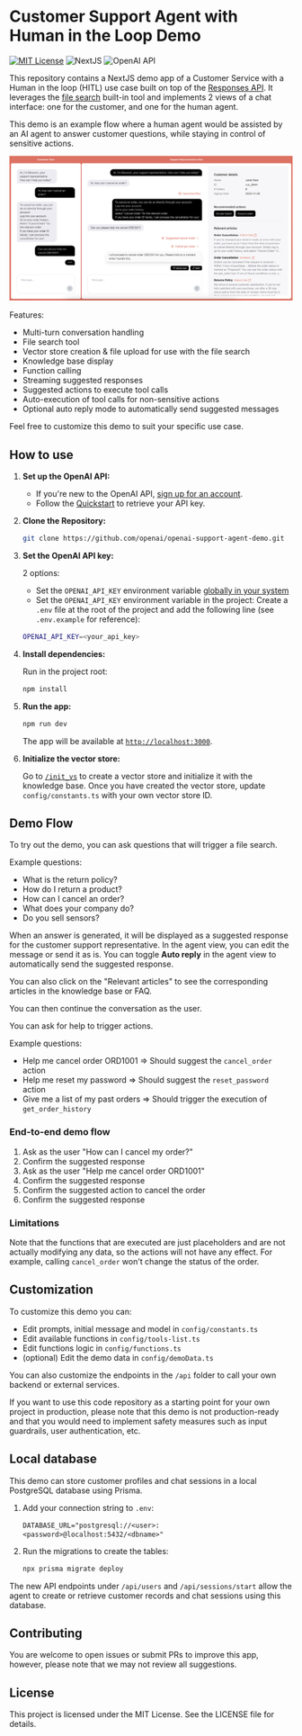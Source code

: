 # Customer Support Agent with Human in the Loop Demo

[![MIT License](https://img.shields.io/badge/License-MIT-green.svg)](LICENSE)
![NextJS](https://img.shields.io/badge/Built_with-NextJS-blue)
![OpenAI API](https://img.shields.io/badge/Powered_by-OpenAI_API-orange)

This repository contains a NextJS demo app of a Customer Service with a Human in the loop (HITL) use case built on top of the [Responses API](https://platform.openai.com/docs/api-reference/responses).
It leverages the [file search](https://platform.openai.com/docs/guides/tools-file-search) built-in tool and implements 2 views of a chat interface: one for the customer, and one for the human agent.

This demo is an example flow where a human agent would be assisted by an AI agent to answer customer questions, while staying in control of sensitive actions.

![screenshot](./public/screenshot.jpg)

Features:

- Multi-turn conversation handling
- File search tool
- Vector store creation & file upload for use with the file search
- Knowledge base display
- Function calling
- Streaming suggested responses
- Suggested actions to execute tool calls
- Auto-execution of tool calls for non-sensitive actions
- Optional auto reply mode to automatically send suggested messages

Feel free to customize this demo to suit your specific use case.

## How to use

1. **Set up the OpenAI API:**

   - If you're new to the OpenAI API, [sign up for an account](https://platform.openai.com/signup).
   - Follow the [Quickstart](https://platform.openai.com/docs/quickstart) to retrieve your API key.

2. **Clone the Repository:**

   ```bash
   git clone https://github.com/openai/openai-support-agent-demo.git
   ```

3. **Set the OpenAI API key:**

   2 options:

   - Set the `OPENAI_API_KEY` environment variable [globally in your system](https://platform.openai.com/docs/libraries#create-and-export-an-api-key)
   - Set the `OPENAI_API_KEY` environment variable in the project: Create a `.env` file at the root of the project and add the following line (see `.env.example` for reference):

   ```bash
   OPENAI_API_KEY=<your_api_key>
   ```

4. **Install dependencies:**

   Run in the project root:

   ```bash
   npm install
   ```

5. **Run the app:**

   ```bash
   npm run dev
   ```

   The app will be available at [`http://localhost:3000`](http://localhost:3000).

6. **Initialize the vector store:**

   Go to [`/init_vs`](http://localhost:3000/init_vs) to create a vector store and initialize it with the knowledge base. Once you have created the vector store, update `config/constants.ts` with your own vector store ID.

## Demo Flow

To try out the demo, you can ask questions that will trigger a file search.

Example questions:

- What is the return policy?
- How do I return a product?
- How can I cancel an order?
- What does your company do?
- Do you sell sensors?

When an answer is generated, it will be displayed as a suggested response for the customer support representative.
In the agent view, you can edit the message or send it as is.
You can toggle **Auto reply** in the agent view to automatically send the suggested response.

You can also click on the "Relevant articles" to see the corresponding articles in the knowledge base or FAQ.

You can then continue the conversation as the user.

You can ask for help to trigger actions.

Example questions:

- Help me cancel order ORD1001 => Should suggest the `cancel_order` action
- Help me reset my password => Should suggest the `reset_password` action
- Give me a list of my past orders => Should trigger the execution of `get_order_history`

### End-to-end demo flow

1. Ask as the user "How can I cancel my order?"
2. Confirm the suggested response
3. Ask as the user "Help me cancel order ORD1001"
4. Confirm the suggested response
5. Confirm the suggested action to cancel the order
6. Confirm the suggested response

### Limitations

Note that the functions that are executed are just placeholders and are not actually modifying any data, so the actions will not have any effect. For example, calling `cancel_order` won't change the status of the order.

## Customization

To customize this demo you can:

- Edit prompts, initial message and model in `config/constants.ts`
- Edit available functions in `config/tools-list.ts`
- Edit functions logic in `config/functions.ts`
- (optional) Edit the demo data in `config/demoData.ts`

You can also customize the endpoints in the `/api` folder to call your own backend or external services.

If you want to use this code repository as a starting point for your own project in production, please note that this demo is not production-ready and that you would need to implement safety measures such as input guardrails, user authentication, etc.

## Local database

This demo can store customer profiles and chat sessions in a local PostgreSQL database using Prisma.

1. Add your connection string to `.env`:

   ```
   DATABASE_URL="postgresql://<user>:<password>@localhost:5432/<dbname>"
   ```

2. Run the migrations to create the tables:

   ```bash
   npx prisma migrate deploy
   ```

The new API endpoints under `/api/users` and `/api/sessions/start` allow the agent to create or retrieve customer records and chat sessions using this database.

## Contributing

You are welcome to open issues or submit PRs to improve this app, however, please note that we may not review all suggestions.

## License

This project is licensed under the MIT License. See the LICENSE file for details.
